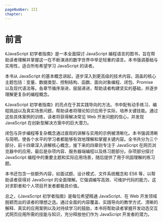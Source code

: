 ```yaml
---
pageNumber: III
chapter: 
---
```


# 前言

《JavaScript 初学者指南》是一本全面探讨 JavaScript 编程语言的图书，旨在帮助读者理解并掌握这一在不断演进的数字世界中举足轻重的语言。本书强调基础与实用性，适合所有希望学习 JavaScript 的读者。

本书从 JavaScript 的基本概念讲起，逐步深入到更高级的技术内容。涵盖的核心主题包括：变量、数据类型、控制结构、函数、面向对象编程、闭包、Promise 以及现代语法等。各章节循序渐进，层层递进，帮助读者构建坚实的基础，并逐步理解更复杂的编程概念。

《JavaScript 初学者指南》的亮点在于其实践导向的方法。书中配有动手练习、编程挑战以及真实场景问题，帮助读者将理论知识应用于实际，培养关键技能。通过这些具体案例的训练，读者将获得解决常见 Web 开发问题的信心，并发现 JavaScript 在创新型解决方案中的巨大潜力。

闭包与异步编程等复杂概念通过直观的讲解与实用的示例被清晰化。本书强调清晰与简明，使各个水平的学习者都能够有效地理解和掌握关键内容。全书共分为三个部分，前十四章深入讲解核心概念，接下来的四章则专注于 JavaScript 在网页浏览器中的应用，最后是杂项内容、服务器端编程以及练习题部分。杂项部分探讨 JavaScript 编程中的重要主题和实际应用场景，随后提供了用于巩固理解的练习题。

本书还包含一些额外内容，如面试题、设计模式、文件系统概念和 ES6 等，以帮助读者获得对 JavaScript 的全面理解。它强调编写高效、可维护代码的能力，这对求职者和个人项目开发者都极具价值。

总之，《JavaScript 初学者指南》是每位希望精通 JavaScript、在 Web 开发领域脱颖而出的读者的理想之选。通过全面的内容覆盖、实践导向的教学方式、清晰的解释、真实的应用案例以及对持续学习的鼓励，本书将帮助读者掌握开发动态交互式网页应用所需的技能与知识，充分释放他们作为 JavaScript 开发者的潜力。
